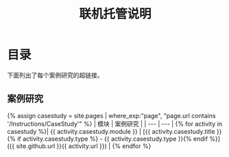 ﻿---
title: 联机托管说明
permalink: index.html
layout: home
---

# 目录

下面列出了每个案例研究的超链接。

## 案例研究

{% assign casestudy = site.pages | where_exp:"page", "page.url contains '/Instructions/CaseStudy'" %}
| 模块 | 案例研究 |
| --- | --- | 
{% for activity in casestudy  %}| {{ activity.casestudy.module }} | [{{ activity.casestudy.title }}{% if activity.casestudy.type %} - {{ activity.casestudy.type }}{% endif %}]({{ site.github.url }}{{ activity.url }}) |
{% endfor %}

